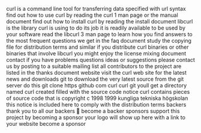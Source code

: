 curl is a command line tool for transferring data specified with url syntax find out how to use curl by reading the curl 1 man page or the manual document find out how to install curl by reading the install document libcurl is the library curl is using to do its job it is readily available to be used by your software read the libcurl 3 man page to learn how you find answers to the most frequent questions we get in the faq document study the copying file for distribution terms and similar if you distribute curl binaries or other binaries that involve libcurl you might enjoy the license mixing document contact if you have problems questions ideas or suggestions please contact us by posting to a suitable mailing list all contributors to the project are listed in the thanks document website visit the curl web site for the latest news and downloads git to download the very latest source from the git server do this git clone https github com curl curl git youll get a directory named curl created filled with the source code notice curl contains pieces of source code that is copyright c 1998 1999 kungliga tekniska högskolan this notice is included here to comply with the distribution terms backers thank you to all our backers 🙏 become a backer sponsors support this project by becoming a sponsor your logo will show up here with a link to your website become a sponsor